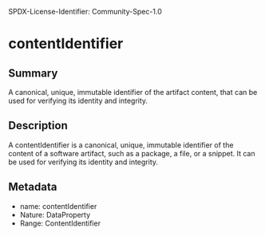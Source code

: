SPDX-License-Identifier: Community-Spec-1.0

# contentIdentifier

## Summary

A canonical, unique, immutable identifier of the artifact content, that can be used for verifying its identity and integrity.

## Description

A contentIdentifier is a canonical, unique, immutable identifier of the content of a software artifact, such as a package, a file, or a snippet.
It can be used for verifying its identity and integrity.

## Metadata

- name: contentIdentifier
- Nature: DataProperty
- Range: ContentIdentifier

